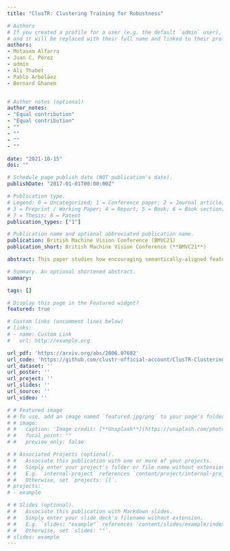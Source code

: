 ```yaml
---
title: "ClusTR: Clustering Training for Robustness"

# Authors
# If you created a profile for a user (e.g. the default `admin` user), write the username (folder name) here 
# and it will be replaced with their full name and linked to their profile.
authors:
- Motasem Alfarra
- Juan C. Pérez
- admin
- Ali Thabet
- Pablo Arbeláez
- Bernard Ghanem


# Author notes (optional)
author_notes:
- "Equal contribution"
- "Equal contribution"
- ""
- ""
- ""
- ""

date: "2021-10-15"
doi: ""

# Schedule page publish date (NOT publication's date).
publishDate: "2017-01-01T00:00:00Z"

# Publication type.
# Legend: 0 = Uncategorized; 1 = Conference paper; 2 = Journal article;
# 3 = Preprint / Working Paper; 4 = Report; 5 = Book; 6 = Book section;
# 7 = Thesis; 8 = Patent
publication_types: ["1"]

# Publication name and optional abbreviated publication name.
publication: British Machine Vision Conference (BMVC21)
publication_short: British Machine Vision Conference (**BMVC21**)

abstract: This paper studies how encouraging semantically-aligned features during deep neural network training can increase network robustness. Recent works observed that Adversarial Training leads to robust models, whose learnt features appear to correlate with human perception. Inspired by this connection from robustness to semantics, we study the complementary connection; from semantics to robustness. To do so, we provide a robustness certificate for distance-based classification models (clustering-based classifiers). Moreover, we show that this certificate is tight, and we leverage it to propose ClusTR (Clustering Training for Robustness), a clustering-based and adversary-free training framework to learn robust models. Interestingly, \textit{ClusTR} outperforms adversarially-trained networks by up to 4% under strong PGD attacks.

# Summary. An optional shortened abstract.
summary: 

tags: []

# Display this page in the Featured widget?
featured: true

# Custom links (uncomment lines below)
# links:
# - name: Custom Link
#   url: http://example.org

url_pdf: 'https://arxiv.org/abs/2006.07682'
url_code: 'https://github.com/clustr-official-account/ClusTR-Clustering-Training-For-Robustness'
url_dataset: ''
url_poster: ''
url_project: ''
url_slides: ''
url_source: ''
url_video: ''

# # Featured image
# # To use, add an image named `featured.jpg/png` to your page's folder. 
# # image:
# #   caption: 'Image credit: [**Unsplash**](https://unsplash.com/photos/pLCdAaMFLTE)'
# #   focal_point: ""
# #   preview_only: false

# # Associated Projects (optional).
# #   Associate this publication with one or more of your projects.
# #   Simply enter your project's folder or file name without extension.
# #   E.g. `internal-project` references `content/project/internal-project/index.md`.
# #   Otherwise, set `projects: []`.
# projects:
# - example

# # Slides (optional).
# #   Associate this publication with Markdown slides.
# #   Simply enter your slide deck's filename without extension.
# #   E.g. `slides: "example"` references `content/slides/example/index.md`.
# #   Otherwise, set `slides: ""`.
# slides: example
---
```


<!-- {{% callout note %}}
Click the *Cite* button above to demo the feature to enable visitors to import publication metadata into their reference management software.
{{% /callout %}}

{{% callout note %}}
Create your slides in Markdown - click the *Slides* button to check out the example.
{{% /callout %}}

Supplementary material can be found [here](https://drive.google.com/file/d/17tGxceooVTT0JFkBsQjsh3h529U7yI1v/view?usp=sharing). -->
